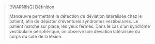 >[!WARNING] Définition
>
>Manœuvre permettant la détection de déviation latéralisée chez le patient, afin de dépister d'éventuels syndromes vestibulaires.
>Le patient marche sur place, les yeux fermés. Dans le cas d'un syndrome vestibulaire périphérique, on observe une déviation latéralisée du corps du côté de la lésion.
